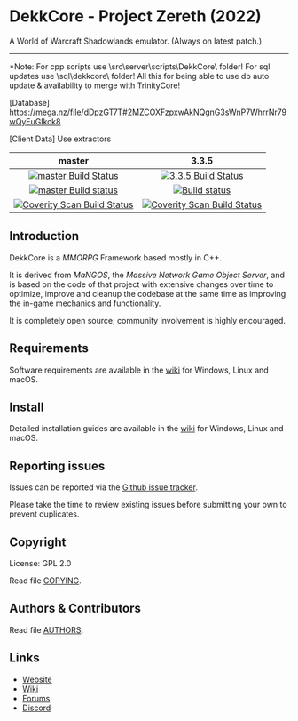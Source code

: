 # DekkCore - Project Zereth (2022)
A World of Warcraft Shadowlands emulator. (Always on latest patch.)

--------------

*Note:
For cpp scripts use \src\server\scripts\DekkCore\ folder!
For sql updates use \sql\dekkcore\ folder!
All this for being able to use db auto update & availability to merge with TrinityCore!

[Database]
https://mega.nz/file/dDpzGT7T#2MZCOXFzpxwAkNQgnG3sWnP7WhrrNr79wQyEuGIkck8

[Client Data]
Use extractors

master | 3.3.5
:------------: | :------------:
[![master Build Status](https://travis-ci.org/TrinityCore/TrinityCore.svg?branch=master)](https://travis-ci.org/TrinityCore/TrinityCore) | [![3.3.5 Build Status](https://travis-ci.org/TrinityCore/TrinityCore.svg?branch=3.3.5)](https://travis-ci.org/TrinityCore/TrinityCore)
[![master Build status](https://ci.appveyor.com/api/projects/status/54d0u1fxe50ad80o/branch/master?svg=true)](https://ci.appveyor.com/project/DDuarte/trinitycore/branch/master) | [![Build status](https://ci.appveyor.com/api/projects/status/54d0u1fxe50ad80o/branch/3.3.5?svg=true)](https://ci.appveyor.com/project/DDuarte/trinitycore/branch/3.3.5)
[![Coverity Scan Build Status](https://scan.coverity.com/projects/435/badge.svg)](https://scan.coverity.com/projects/435) | [![Coverity Scan Build Status](https://scan.coverity.com/projects/4656/badge.svg)](https://scan.coverity.com/projects/4656)

## Introduction

DekkCore is a *MMORPG* Framework based mostly in C++.

It is derived from *MaNGOS*, the *Massive Network Game Object Server*, and is
based on the code of that project with extensive changes over time to optimize,
improve and cleanup the codebase at the same time as improving the in-game
mechanics and functionality.

It is completely open source; community involvement is highly encouraged.


## Requirements


Software requirements are available in the [wiki](https://trinitycore.info/en/install/requirements) for
Windows, Linux and macOS.


## Install

Detailed installation guides are available in the [wiki](https://trinitycore.info/en/home) for
Windows, Linux and macOS.


## Reporting issues

Issues can be reported via the [Github issue tracker](https://github.com/Thordekk/Dekk-Core-Donator-Bugtracker/issues).

Please take the time to review existing issues before submitting your own to
prevent duplicates.

## Copyright

License: GPL 2.0

Read file [COPYING](COPYING).


## Authors &amp; Contributors

Read file [AUTHORS](AUTHORS).


## Links

* [Website]()
* [Wiki](https://www.trinitycore.info)
* [Forums]()
* [Discord]()
